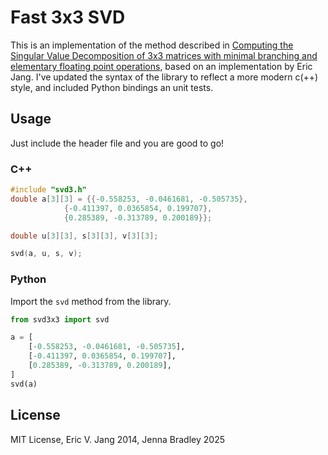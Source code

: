 # Fast 3x3 SVD

This is an implementation of the method described in
[Computing the Singular Value Decomposition of 3x3 matrices with minimal branching and elementary floating point operations](http://pages.cs.wisc.edu/~sifakis/papers/SVD_TR1690.pdf),
based on an implementation by Eric Jang. I've updated the syntax of the library to
reflect a more modern c(++) style, and included Python bindings an unit tests.

## Usage

Just include the header file and you are good to go!

### C++

```C++
#include "svd3.h"
double a[3][3] = {{-0.558253, -0.0461681, -0.505735},
            {-0.411397, 0.0365854, 0.199707},
            {0.285389, -0.313789, 0.200189}};

double u[3][3], s[3][3], v[3][3];

svd(a, u, s, v);
```

### Python

Import the `svd` method from the library.

```py
from svd3x3 import svd

a = [
    [-0.558253, -0.0461681, -0.505735],
    [-0.411397, 0.0365854, 0.199707],
    [0.285389, -0.313789, 0.200189],
]
svd(a)
```

## License

MIT License, Eric V. Jang 2014, Jenna Bradley 2025
